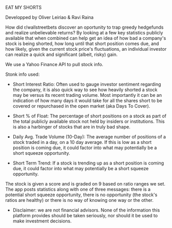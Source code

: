 EAT MY SHORTS

Developped by Oliver Leiriao & Ravi Raina

How did r/wallstreetbets discover an oportunity to trap greedy hedgefunds and realize unbelievable returns? 
By looking at a few key statistics publicly available that when combined can help get an idea of how bad a company's stock is being shorted, how long until that short position comes due, and how likely, given the current stock price's fluctuations, an individual investor can realize a quick and significant (albeit, risky) gain.

We use a Yahoo Finance API to pull stock info.


Stonk info used:

* Short Interest Ratio:
    Often used to gauge investor sentiment regarding the company, it is also quick way to see how heavily shorted a stock may be versus its recent trading volume. Most importantly  it can be an indication of how many days it would take for all the shares short to be covered or repurchased in the open market (aka Days To Cover).

* Short % of Float:
    The percentage of short positions on a stock as part of the total publicly available stock not held by insiders or institutions. This is also a harbinger of stocks that are in truly bad shape.

* Daily Avg. Trade Volume (10-Day):
    The average number of positions of a stock traded in a day, on a 10 day average. If this is low as a short position is coming due, it could factor into what may potentially be a short squeeze opportunity.

* Short Term Trend:
    If a stock is trending up as a short position is coming due, it could factor into what may potentially be a short squeeze opportunity.


The stock is given a score and is graded on 9 based on ratio ranges we set. 
The app posts statistics along with one of three messages: there is a potential short squeeze opportunity, there is no opportunity (the stock's ratios are healthy) or there is no way of knowing one way or the other.


* Disclaimer: we are not financial advisors. None of the information this platform provides should be taken seriously, nor should it be used to make investment decisions.